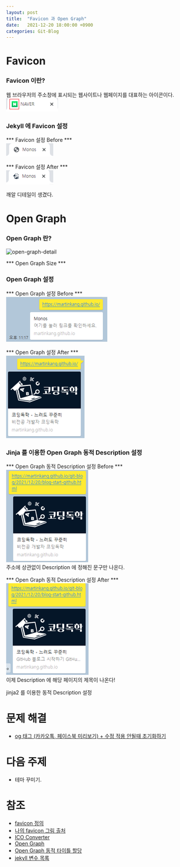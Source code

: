 ```yaml
---
layout: post
title:  "Favicon 과 Open Graph"
date:   2021-12-20 18:00:00 +0900
categories: Git-Blog
---
```

  
  
# Favicon

### Favicon 이란?
웹 브라우저의 주소창에 표시되는 웹사이트나 웹페이지를 대표하는 아이콘이다.  
![favicon-def](/assets/img/post-img/favicon.png)


### Jekyll 에 Favicon 설정
  

*** Favicon 설정 Before ***  
![before-favicon](/assets/img/post-img/before-favicon.png)  


*** Favicon 설정 After ***  
![after-favicon](/assets/img/post-img/after-favicon.png)    

깨알 디테일이 생겼다.

# Open Graph 

### Open Graph 란?

![open-graph-detail](https://ourcodeworld.com/public-media/articles/articleocw-56d1a6901b773.png) 
   

*** Open Graph Size ***  
  

### Open Graph 설정
  

*** Open Graph 설정 Before ***  
![before-OG](/assets/img/post-img/before-OG.png)  

  
*** Open Graph 설정 After ***  
![after-OG](/assets/img/post-img/after-OG.png)   


### Jinja 를 이용한 Open Graph 동적 Description 설정  

  
*** Open Graph 동적 Description 설정 Before ***   
![after-OG2-1](/assets/img/post-img/after-OG2-1.png)   
주소에 상관없이 Description 에 정해진 문구만 나온다.

*** Open Graph 동적 Description 설정 After ***  
![after-OG2-2](/assets/img/post-img/after-OG2-2.png)   
이제 Description 에 해당 페이지의 제목이 나온다!  

 

jinja2 를 이용한 동적 Description 설정  


# 문제 해결
- [og 태그 (카카오톡, 페이스북 미리보기) + 수정 적용 안될때 초기화하기][og-초기화-link]  

# 다음 주제
- 테마 꾸미기.

# 참조
- [favicon 정의][favicon-wiki-link]
- [나의 favicon 그림 출처][그림출처-링크]  
- [ICO Converter][icoconvert-link]
- [Open Graph][og-link]
- [Open Graph 동적 타이틀 할당][og-동적타이틀-link]
- [jekyll 변수 목록][jekyll-변수-link]



[favicon-wiki-link]: https://ko.wikipedia.org/wiki/%ED%8C%8C%EB%B9%84%EC%BD%98
[그림출처-링크]: https://www.pngwing.com/ko/free-png-xmupn
[icoconvert-link]: https://icoconvert.com/
[파피콘만드는방법-link]: https://ux.stories.pe.kr/106
[og-link]: https://ogp.me/
[og-동적타이틀-link]: https://lanace.github.io/articles/what-is-open-graph/
[og-초기화-link]: https://infinitt.tistory.com/285
[jekyll-변수-link]: http://jekyllrb-ko.github.io/docs/variables/
